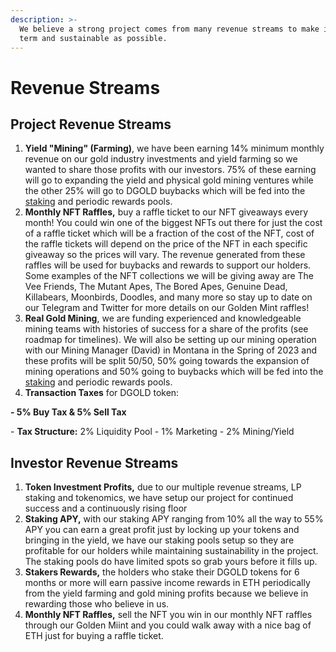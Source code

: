 ```yaml
---
description: >-
  We believe a strong project comes from many revenue streams to make it as long
  term and sustainable as possible.
---
```


# Revenue Streams

## Project Revenue Streams

1. **Yield "Mining" (Farming)**, we have been earning 14% minimum monthly revenue on our gold industry investments and yield farming so we wanted to share those profits with our investors. 75% of these earning will go to expanding the yield and physical gold mining ventures while the other 25% will go to DGOLD buybacks which will be fed into the [staking](../supporting-mechanisms/usddgold-staking.md) and periodic rewards pools.
2. **Monthly NFT Raffles,** buy a raffle ticket to our NFT giveaways every month! You could win one of the biggest NFTs out there for just the cost of a raffle ticket which will be a fraction of the cost of the NFT, cost of the raffle tickets will depend on the price of the NFT in each specific giveaway so the prices will vary. The revenue generated from these raffles will be used for buybacks and rewards to support our holders. Some examples of the NFT collections we will be giving away are The Vee Friends, The Mutant Apes, The Bored Apes, Genuine Dead, Killabears, Moonbirds, Doodles, and many more so stay up to date on our Telegram and Twitter for more details on our Golden Mint raffles!
3. **Real Gold Mining**, we are funding experienced and knowledgeable mining teams with histories of success for a share of the profits (see roadmap for timelines). We will also be setting up our mining operation with our Mining Manager (David) in Montana in the Spring of 2023 and these profits will be split 50/50, 50% going towards the expansion of mining operations and 50% going to buybacks which will be fed into the [staking](../supporting-mechanisms/usddgold-staking.md) and periodic rewards pools.
4. **Transaction Taxes** for DGOLD token:&#x20;

&#x20;         **- 5% Buy Tax & 5% Sell Tax**&#x20;

&#x20;         \- **Tax Structure:** 2% Liquidity Pool - 1% Marketing - 2% Mining/Yield



## Investor Revenue Streams

1. **Token Investment Profits,** due to our multiple revenue streams, LP staking and tokenomics, we have setup our project for continued success and a continuously rising floor
2. **Staking APY,** with our staking APY ranging from 10% all the way to 55% APY you can earn a great profit just by locking up your tokens and bringing in the yield, we have our staking pools setup so they are profitable for our holders while maintaining sustainability in the project. The staking pools do have limited spots so grab yours before it fills up.
3. **Stakers Rewards,** the holders who stake their DGOLD tokens for 6 months or more will earn passive income rewards in ETH periodically from the yield farming and gold mining profits because we believe in rewarding those who believe in us.
4. **Monthly NFT Raffles,** sell the NFT you win in our monthly NFT raffles through our Golden Miint and you could walk away with a nice bag of ETH just for buying a raffle ticket.



<figure><img src="../.gitbook/assets/whitepaper2 (1).png" alt=""><figcaption></figcaption></figure>
